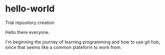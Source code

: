 # hello-world
Trial repository creation

Hello there everyone.

I'm beginning the journey of learning programming and how to use git hub, since that seems like a common plateform to work from.
